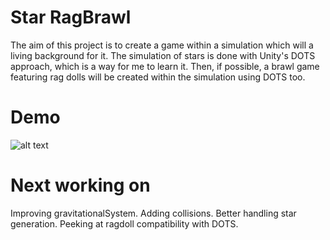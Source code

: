 # Star RagBrawl
The aim of this project is to create a game within a simulation which will a living background for it.
The simulation of stars is done with Unity's DOTS approach, which is a way for me to learn it.
Then, if possible, a brawl game featuring rag dolls will be created within the simulation using DOTS too.

# Demo 
![alt text](https://github.com/Kos-Tac/Star-RagBrawl/blob/master/Assets/Misc/DemoDOTS.gif )

# Next working on
Improving gravitationalSystem. Adding collisions.
Better handling star generation.
Peeking at ragdoll compatibility with DOTS.
